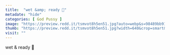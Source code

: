 ```yaml
---
title:  "wet &amp; ready 🥵"
metadate: "hide"
categories: [ God Pussy ]
image: "https://preview.redd.it/tsmvot8h5en51.jpg?auto=webp&s=98489bb9106aa529c9b036e94cd1591fa849dc59"
thumb: "https://preview.redd.it/tsmvot8h5en51.jpg?width=640&crop=smart&auto=webp&s=674222b96ea31ace2c89c194a4491552e8d6be53"
visit: ""
---
```

wet &amp; ready 🥵
